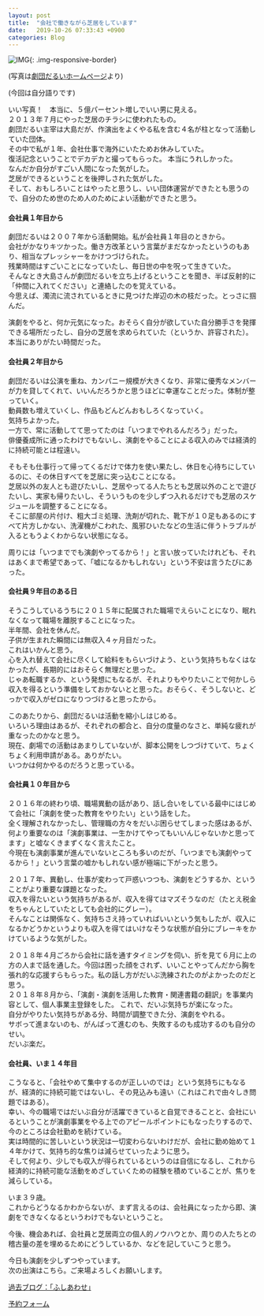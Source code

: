 ```yaml
---
layout: post
title:  "会社で働きながら芝居をしています"
date:   2019-10-26 07:33:43 +0900
categories: Blog
---
```


![IMG]({{site.baseurl}}/img/20191025_01.jpg){: .img-responsive-border} 

(写真は[劇団だるいホームページ](https://www.gekidandarui.com/stage/)より)

(今回は自分語りです)

いい写真！　本当に、５億パーセント増しでいい男に見える。  
２０１３年７月にやった芝居のチラシに使われたもの。  
劇団だるい主宰は大島だが、作演出をよくやる私を含む４名が柱となって活動していた団体。  
その中で私が１年、会社仕事で海外にいたためお休みしていた。  
復活記念ということでデカデカと撮ってもらった。
本当にうれしかった。  
なんだか自分がすごい人間になった気がした。  
芝居ができるということを後押しされた気がした。  
そして、おもしろいことはやったと思うし、いい団体運営ができたとも思うので、自分のため世のため人のためによい活動ができたと思う。

#### 会社員１年目から

劇団だるいは２００７年から活動開始。私が会社員１年目のときから。  
会社がかなりキツかった。働き方改革という言葉がまだなかったというのもあり、相当なプレッシャーをかけつづけられた。  
残業時間はすごいことになっていたし、毎日世の中を呪って生きていた。  
そんなとき大島さんが劇団だるいを立ち上げるということを聞き、半ば反射的に「仲間に入れてください」と連絡したのを覚えている。  
今思えば、濁流に流されているときに見つけた岸辺の木の枝だった。とっさに掴んだ。

演劇をやると、何か元気になった。おそらく自分が欲していた自分勝手さを発揮できる場所だったし、自分の芝居を求められていた（というか、許容された）。本当にありがたい時間だった。

#### 会社員２年目から

劇団だるいは公演を重ね、カンパニー規模が大きくなり、非常に優秀なメンバーが力を貸してくれて、いいんだろうかと思うほどに幸運なことだった。体制が整っていく。  
動員数も増えていくし、作品もどんどんおもしろくなっていく。  
気持ちよかった。  
一方で、常に活動してて思ってたのは「いつまでやれるんだろう」だった。  
俳優養成所に通ったわけでもないし、演劇をやることによる収入のみでは経済的に持続可能とは程遠い。

そもそも仕事行って帰ってくるだけで体力を使い果たし、休日を心待ちにしているのに、その休日すべてを芝居に突っ込むことになる。  
芝居以外の友人とも遊びたいし、芝居やってる人たちとも芝居以外のことで遊びたいし、実家も帰りたいし、そういうものを少しずつ入れるだけでも芝居のスケジュールを調整することになる。  
そこに部屋の片付け、粗大ゴミ処理、洗剤が切れた、靴下が１０足もあるのにすべて片方しかない、洗濯機がこわれた、風邪ひいたなどの生活に伴うトラブルが入るともうよくわからない状態になる。

周りには「いつまででも演劇やってるから！」と言い放っていたけれども、それはあくまで希望であって、「嘘になるかもしれない」という不安は言うたびにあった。

#### 会社員９年目のある日

そうこうしているうちに２０１５年に配属された職場でえらいことになり、眠れなくなって職場を離脱することになった。  
半年間、会社を休んだ。  
子供が生まれた瞬間には無収入４ヶ月目だった。  
これはいかんと思う。  
心を入れ替えて会社に尽くして給料をもらいづけよう、という気持ちもなくはなかったが、長期的にはおそらく無理だと思った。  
じゃあ転職するか、という発想にもなるが、それよりもやりたいことで何かしら収入を得るという準備をしておかないとと思った。おそらく、そうしないと、どっかで収入がゼロになりつづけると思ったから。

このあたりから、劇団だるいは活動を縮小しはじめる。  
いろいろ理由はあるが、それぞれの都合と、自分の度量のなさと、単純な疲れが重なったのかなと思う。  
現在、劇場での活動はあまりしていないが、脚本公開をしつづけていて、ちょくちょく利用申請がある。ありがたい。  
いつかは何かやるのだろうと思っている。

#### 会社員１０年目から

２０１６年の終わり頃、職場異動の話があり、話し合いをしている最中にはじめて会社に「演劇を使った教育をやりたい」という話をした。  
全く理解されなかったし、管理職の方々をだいぶ困らせてしまった感はあるが、何より重要なのは「演劇事業は、一生かけてやってもいいんじゃないかと思ってます」と嘘なくきまずくなく言えたこと。  
今現在も演劇事業が進んでいないところも多いのだが、「いつまでも演劇やってるから！」という言葉の嘘かもしれない感が極端に下がったと思う。

２０１７年、異動し、仕事が変わって戸惑いつつも、演劇をどうするか、ということがより重要な課題となった。  
収入を得たいという気持ちがあるが、収入を得てはマズそうなのだ（たとえ税金をちゃんとしていたとしても会社的にグレー）。  
そんなことは関係なく、気持ちさえ持っていればいいという気もしたが、収入になるかどうかというよりも収入を得てはいけなそうな状態が自分にブレーキをかけているような気がした。

２０１８年４月ごろから会社に話を通すタイミングを伺い、折を見て６月に上の方の人まで話を通した。今回は困った顔をされず、いいことやってんだから胸を張れ的な応援すらもらった。私の話し方がだいぶ洗練されたのがよかったのだと思う。  
２０１８年８月から、「演劇・演劇を活用した教育・関連書籍の翻訳」を事業内容として、個人事業主登録をした。
これで、だいぶ気持ちが楽になった。  
自分がやりたい気持ちがある分、時間が調整できた分、演劇をやれる。  
サボって進まないのも、がんばって進むのも、失敗するのも成功するのも自分のせい。  
だいぶ楽だ。

#### 会社員、いま１４年目

こうなると、「会社やめて集中するのが正しいのでは」という気持ちにもなるが、経済的に持続可能ではないし、その見込みも遠い（これはこれで由々しき問題ではある）。  
幸い、今の職場ではだいぶ自分が活躍できていると自覚できることと、会社にいるということが演劇事業をやる上でのアピールポイントにもなったりするので、今のところは会社勤めを続けている。  
実は時間的に苦しいという状況は一切変わらないわけだが、会社に勤め始めて１４年かけて、気持ち的な焦りは減らせていったように思う。  
そして何より、少しでも収入が得られているというのは自信になるし、これから経済的に持続可能な活動をめざしていくための経験を積めていることが、焦りを減らしている。

いま３９歳。  
これからどうなるかわからないが、まず言えるのは、会社員になったから即、演劇をできなくなるというわけでもないということ。

今後、機会あれば、会社員と芝居両立の個人的ノウハウとか、周りの人たちとの稽古量の差を埋めるためにどうしているか、などを記していこうと思う。

今日も演劇を少しずつやっています。  
次の出演はこちら。ご来場よろしくお願いします。  

[過去ブログ：「ふしあわせ」]({{site.baseurl}}/blog/2019/10/17/Fushiawase/)　

[予約フォーム](https://www.quartet-online.net/ticket/fushiawase?m=0ldhhaj)


